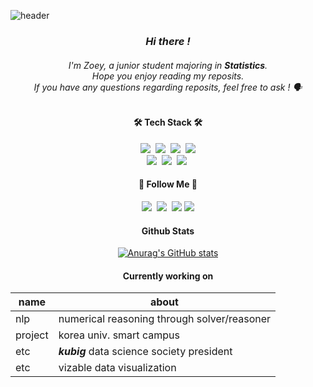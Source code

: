 ![header](https://capsule-render.vercel.app/api?type=wave&color=auto&height=200&section=header&text=new%20Influence();&fontSize=90&fontColor=000000)

<h3 align="center"><i> Hi there ! </i></h3>
<h6 align="center">I'm Zoey, a junior student majoring in <b>Statistics</b>.<br>
Hope you enjoy reading my reposits. <br>
If you have any questions regarding reposits, feel free to ask ! 🗣️</h6>


<h4 align="center">🛠️ Tech Stack 🛠️</h4>
<p align="center">
  <img src="https://img.shields.io/badge/Python-3776AB?style=flat-square&logo=Python&logoColor=white"/></a>&nbsp 
  <img src="https://img.shields.io/badge/Django-092E20?style=flat-square&logo=Django&logoColor=white"/></a>&nbsp 
  <img src="https://img.shields.io/badge/R-276DC3?style=flat-square&logo=R&logoColor=white"/></a>&nbsp
  <img src="https://img.shields.io/badge/Tableau-E97627?style=flat-square&logo=Tableau&logoColor=white"/></a>
  <br>
  <img src="https://img.shields.io/badge/Mysql-4479A1?style=flat-square&logo=MySql&logoColor=white"/></a>&nbsp 
  <img src="https://img.shields.io/badge/aws-FF9900?style=flat-square&logo=AmazonAWS&logoColor=white"/></a>&nbsp 
  <img src="https://img.shields.io/badge/Postgresql-4169E1?style=flat-square&logo=Postgresql&logoColor=white"/></a>&nbsp 
</p>

<h4 align="center"> 💞 Follow Me 💞 </h4>
<p align="center">
  <a href="https://blog.naver.com/zoeyki"><img src="https://img.shields.io/badge/Blog-03C75A?style=flat-square&logo=Naver&logoColor=white&link=https://blog.naver.com/zoeyki"/></a>&nbsp
  <a href="https://www.instagram.com/rlekdus/"><img src="https://img.shields.io/badge/Instagram-E4405F?style=flat-square&logo=Instagram&logoColor=white&link=https://www.instagram.com/rlekdus/"/></a>&nbsp
  <a href="https://www.linkedin.com/in/dayeon-ki-859926154/"><img src="https://img.shields.io/badge/LinkedIn-0A66C2?style=flat-square&logo=LinkedIn&logoColor=white&link=https://www.linkedin.com/in/dayeon-ki-859926154"/></a>
  <a href="mailto:dayeonki@gmail.com"><img src="https://img.shields.io/badge/Gmail-d14836?style=flat-square&logo=Gmail&logoColor=white&link=dayeonki@gmail.com"/></a>

</p>



<h4 align="center"> Github Stats </h4>
<div align="center">

[![Anurag's GitHub stats](https://github-readme-stats.vercel.app/api?username=hyeinisfree&hide_title=true&show_icons=true&include_all_commits=true&disable_animations=true&theme=vue)](https://github.com/anuraghazra/github-readme-stats)
</div>


<h4 align="center"> Currently working on </h4>
<div align="center">

name | about
---- | ----
nlp | numerical reasoning through solver/reasoner
project | korea univ. smart campus
etc | **_kubig_** data science society president
etc | vizable data visualization

</div>
